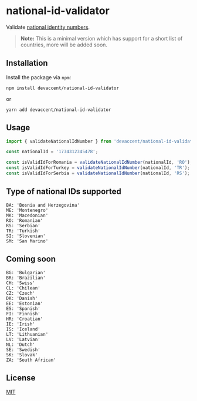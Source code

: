 # national-id-validator

Validate [national identity numbers](https://en.wikipedia.org/wiki/National_identification_number).

> **Note:** This is a minimal version which has support for a short list of countries, more will be added soon.

## Installation

Install the package via `npm`:
```
npm install devaccent/national-id-validator
```

or

```
yarn add devaccent/national-id-validator
```

## Usage

```js
import { validateNationalIdNumber } from 'devaccent/national-id-validator';

const nationalId = '1734312345478';

const isValidIdForRomania = validateNationalIdNumber(nationalId, 'RO');
const isValidIdForTurkey = validateNationalIdNumber(nationalId, 'TR');
const isValidIdForSerbia = validateNationalIdNumber(nationalId, 'RS');
```

## Type of national IDs supported

```
BA: 'Bosnia and Herzegovina'
ME: 'Montenegro'
MK: 'Macedonian'
RO: 'Romanian'
RS: 'Serbian'
TR: 'Turkish'
SI: 'Slovenian'
SM: 'San Marino'
```

## Coming soon
```
BG: 'Bulgarian'
BR: 'Brazilian'
CH: 'Swiss'
CL: 'Chilean'
CZ: 'Czech'
DK: 'Danish'
EE: 'Estonian'
ES: 'Spanish'
FI: 'Finnish'
HR: 'Croatian'
IE: 'Irish'
IS: 'Iceland'
LT: 'Lithuanian'
LV: 'Latvian'
NL: 'Dutch'
SE: 'Swedish'
SK: 'Slovak'
ZA: 'South African'
```

## License

[MIT](LICENSE)
